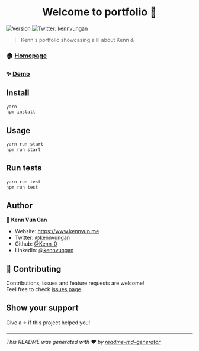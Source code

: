 <h1 align="center">Welcome to portfolio 👋</h1>
<p>
  <a href="https://www.npmjs.com/package/portfolio" target="_blank">
    <img alt="Version" src="https://img.shields.io/npm/v/portfolio.svg">
  </a>
  <a href="https://twitter.com/kennvungan" target="_blank">
    <img alt="Twitter: kennvungan" src="https://img.shields.io/twitter/follow/kennvungan.svg?style=social" />
  </a>
</p>

> Kenn's portfolio showcasing a lil about Kenn &

### 🏠 [Homepage](https://www.kennvun.me/)

### ✨ [Demo](https://www.kennvun.me/)

## Install

```sh
yarn
npm install
```

## Usage

```sh
yarn run start
npm run start
```

## Run tests

```sh
yarn run test
npm run test
```

## Author

👤 **Kenn Vun Gan**

* Website: https://www.kennvun.me
* Twitter: [@kennvungan](https://twitter.com/kennvungan)
* Github: [@Kenn-0](https://github.com/Kenn-0)
* LinkedIn: [@kennvungan](https://linkedin.com/in/kennvungan)

## 🤝 Contributing

Contributions, issues and feature requests are welcome!<br />Feel free to check [issues page](https://github.com/Kenn-0/portfolio/issues). 

## Show your support

Give a ⭐️ if this project helped you!

***
_This README was generated with ❤️ by [readme-md-generator](https://github.com/kefranabg/readme-md-generator)_
